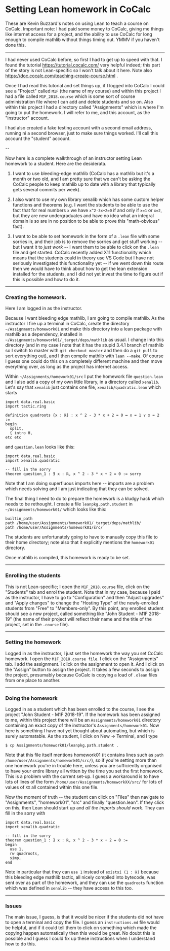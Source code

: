 # Setting Lean homework in CoCalc

These are Kevin Buzzard's notes on using Lean to teach a course on CoCalc. Important note: I had paid some money to CoCalc, giving me things like internet access for a project, and the ability to use CoCalc for long enough to compile mathlib without things timing out. YMMV if you haven't done this.

---

I had never used CoCalc before, so first I had to get up to speed with that. I found the tutorial https://tutorial.cocalc.com/ very helpful indeed; this part of the story is not Lean-specific so I won't talk about it here. Note also https://doc.cocalc.com/teaching-create-course.html .

Once I had read this tutorial and set things up, if I logged into CoCalc I could see a "Project" called `M1F` (the name of my course) and within this project I had a file called `M1F_2018.course` which is some sort of course administration file where I can add and delete students and so on. Also within this project I had a directory called "Assignments" which is where I'm going to put the homework. I will refer to me, and this account, as the "instructor" account.

I had also created a fake testing account with a second email address, running ni a second browser, just to make sure things worked. I'll call this account the "student" account.

--

Now here is a complete walkthrough of an instructor setting Lean homework to a student. Here are the desiderata.

1) I want to use bleeding-edge mathlib (CoCalc has a mathlib but it's a month or two old, and I am pretty sure that we can't be asking the CoCalc people to keep mathlib up to date with a library that typically gets several commits per week).

2) I also want to use my own library xenalib which has some custom helper functions and theorems (e.g. I want the students to be able to use the fact that for real numbers `x` we have `x^2-3x+2=0` if and only if `x=1` or `x=2`, but they are new undergraduates and have no idea what an integral domain is so are in no position to be able to prove this "math-obvious" fact).

3) I want to be able to set homework in the form of a `.lean` file with some sorries in, and their job is to remove the sorries and get stuff working -- but I want it to *just work* -- I want them to be able to click on the `.lean` file and get started. CoCalc recently added X11 functionality which means that the students could in theory use VS Code but I have not seriously investigated this functionality yet -- if we went down this route then we would have to think about how to get the lean extension installed for the students, and I did not yet invest the time to figure out if this is possible and how to do it.

---

### Creating the homework.

Here I am logged in as the instructor.

Because I want bleeding edge mathlib, I am going to compile mathlib. As the instructor I fire up a terminal in CoCalc, create the directory `~/Assignments/homework01` and make this directory into a lean package with mathlib as a dependency, installed in `~/Assignments/homework01/_target/deps/mathlib` as usual. I change into this directory (and in my case I note that it has the stupid 3.4.1 branch of mathlib so I switch to master with `git checkout master` and then do a `git pull` to sort everything out), and I then compile mathlib with `lean --make`. Of course I guess one could do this on a completely different machine and then move everything over, as long as the project has internet access.

Within `~/Assignments/homework01/src` I put the homework file `question.lean` and I also add a copy of my own little library, in a directory called `xenalib`. Let's say that `xenalib` just contains one file, `xenalib/quadratic.lean` which starts

```lean
import data.real.basic
import tactic.ring

definition quadroots {x : ℝ} : x ^ 2 - 3 * x + 2 = 0 ↔ x = 1 ∨ x = 2 :=
begin
  split,
  { intro H,
etc etc
```

and `question.lean` looks like this:

```lean
import data.real.basic
import xenalib.quadratic

-- fill in the sorry
theorem question_1 : ∃ x : ℝ, x ^ 2 - 3 * x + 2 = 0 := sorry
```

Note that I am doing superfluous imports here -- imports are a problem which needs solving and I am just indicating that they can be solved.

The final thing I need to do to prepare the homework is a kludgy hack which needs to be rethought. I create a file `leanpkg.path.student` in `~/Assignments/homework01/` which looks like this:

```
builtin_path
path /home/user/Assignments/homework01/_target/deps/mathlib/
path /home/user/Assignments/homework01/src/
```

The students are unfortunately going to have to manually copy this file to their home directory; note also that it explicitly mentions the `homework01` directory.

Once mathlib is compiled, this homework is ready to be set.

---

### Enrolling the students

This is not Lean-specific; I open the `M1F_2018.course` file, click on the "Students" tab and enrol the student. Note that in my case, because I paid as the instructor, I have to go to "Configuration" and then "Adjust upgrades" and "Apply changes" to change the "Hosting Type" of the newly-enrolled students from "Free" to "Members-only". By this point, any enrolled student should see a new project, called something like "John Student - M1F 2018-19" (the name of their project will reflect their name and the title of the project, set in the `.course` file). 

---

### Setting the homework

Logged in as the instructor, I just set the homework the way you set CoCalc homework. I open the `M1F_2018.course file`. I click on the "Assignments" tab. I add the assignment. I click on the assignment to open it. And I click on the "Assign" button to assign the project. It takes a few seconds to assign the project, presumably because CoCalc is copying a load of `.olean` files from one place to another.

---

### Doing the homework

Logged in as a student which has been enrolled to the course, I see the project "John Student - M1F 2018-19". If the homework has been assigned to me, within this project there will be an `Assignments/homework01` directory containing an exact copy of the instructor's `Assignments/homework01`. Now here is something I have not yet thought about automating, but which is surely automatable. As the student, I click on New -> Terminal, and I type

```
$ cp Assignments/homework01/leanpkg.path.student .
```

Note that this file itself mentions homework01 (it contains lines such as `path /home/user/Assignments/homework01/src/`), so if you're setting more than one homework you're in trouble here, unless you are sufficiently organised to have your entire library all written by the time you set the first homework. This is a problem with the current set-up. I guess a workaround is to have lots of lines of the form `/home/user/Assignments/homeworkXX/src/` for lots of values of `XX` all contained within this one file.

Now the moment of truth -- the student can click on "Files" then navigate to "Assignments", "homework01", "src" and finally "question.lean". If they click on this, then Lean should start up and *all the imports should work*. They can fill in the sorry with

```lean
import data.real.basic
import xenalib.quadratic

-- fill in the sorry
theorem question_1 : ∃ x : ℝ, x ^ 2 - 3 * x + 2 = 0 :=
begin
  use 1,
  rw quadroots,
  simp,
end
```

Note in particular that they can `use 1` instead of `existsi (1 : ℝ)` because this bleeding edge mathlib tactic, all nicely compiled into bytecode, was sent over as part of the homework, and they can use the `quadroots` function which was defined in `xenalib` -- they have access to this too. 

---

### Issues

The main issue, I guess, is that it would be nicer if the students did not have to open a terminal and copy the file. I guess an `instructions.md` file would be helpful, and if it could tell them to click on something which made the copying happen automatically then this would be great. No doubt this is possible and I guess I could fix up these instructions when I understand how to do this.
